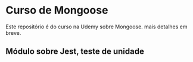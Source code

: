 # Curso de Mongoose
Este repositório é do curso na Udemy sobre Mongoose. mais detalhes em breve.

## Módulo sobre Jest, teste de unidade
